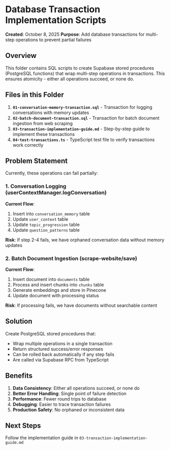 # Database Transaction Implementation Scripts

**Created**: October 8, 2025
**Purpose**: Add database transactions for multi-step operations to prevent partial failures

## Overview

This folder contains SQL scripts to create Supabase stored procedures (PostgreSQL functions) that wrap multi-step operations in transactions. This ensures atomicity - either all operations succeed, or none do.

## Files in this Folder

1. **`01-conversation-memory-transaction.sql`** - Transaction for logging conversations with memory updates
2. **`02-batch-document-transaction.sql`** - Transaction for batch document ingestion from web scraping
3. **`03-transaction-implementation-guide.md`** - Step-by-step guide to implement these transactions
4. **`04-test-transactions.ts`** - TypeScript test file to verify transactions work correctly

## Problem Statement

Currently, these operations can fail partially:

### 1. Conversation Logging (userContextManager.logConversation)
**Current Flow**:
1. Insert into `conversation_memory` table
2. Update `user_context` table
3. Update `topic_progression` table
4. Update `question_patterns` table

**Risk**: If step 2-4 fails, we have orphaned conversation data without memory updates

### 2. Batch Document Ingestion (scrape-website/save)
**Current Flow**:
1. Insert document into `documents` table
2. Process and insert chunks into `chunks` table
3. Generate embeddings and store in Pinecone
4. Update document with processing status

**Risk**: If processing fails, we have documents without searchable content

## Solution

Create PostgreSQL stored procedures that:
- Wrap multiple operations in a single transaction
- Return structured success/error responses
- Can be rolled back automatically if any step fails
- Are called via Supabase RPC from TypeScript

## Benefits

1. **Data Consistency**: Either all operations succeed, or none do
2. **Better Error Handling**: Single point of failure detection
3. **Performance**: Fewer round trips to database
4. **Debugging**: Easier to trace transaction failures
5. **Production Safety**: No orphaned or inconsistent data

## Next Steps

Follow the implementation guide in `03-transaction-implementation-guide.md`
